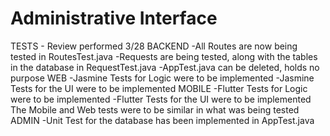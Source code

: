 # Administrative Interface
TESTS - Review performed 3/28
BACKEND
-All Routes are now being tested in RoutesTest.java
-Requests are being tested, along with the tables in the database in RequestTest.java
-AppTest.java can be deleted, holds no purpose
WEB
-Jasmine Tests for Logic were to be implemented
-Jasmine Tests for the UI were to be implemented
MOBILE
-Flutter Tests for Logic were to be implemented
-Flutter Tests for the UI were to be implemented
The Mobile and Web tests were to be similar in what was being tested
ADMIN
-Unit Test for the database has been implemented in AppTest.java